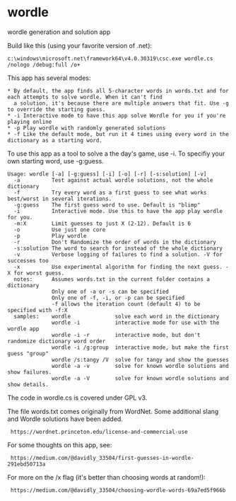 # wordle
wordle generation and solution app

Build like this (using your favorite version of .net):

    c:\windows\microsoft.net\framework64\v4.0.30319\csc.exe wordle.cs /nologo /debug:full /o+

This app has several modes:

    * By default, the app finds all 5-character words in words.txt and for each attempts to solve wordle. When it can't find 
      a solution, it's because there are multiple answers that fit. Use -g to override the starting guess.
    * -i Interactive mode to have this app solve Wordle for you if you're playing online
    * -p Play wordle with randomly generated solutions
    * -f Like the default mode, but run it 4 times using every word in the dictionary as a starting word.

To use this app as a tool to solve a the day's game, use -i. To specifiy your own starting word, use -g:guess. 

    Usage: wordle [-a] [-g:guess] [-i] [-o] [-r] [-s:solution] [-v]
      -a          Test against actual wordle solutions, not the whole dictionary
      -f          Try every word as a first guess to see what works best/worst in several iterations.
      -g:guess    The first guess word to use. Default is "blimp"
      -i          Interactive mode. Use this to have the app play wordle for you.
      -m:X        Limit guesses to just X (2-12). Default is 6
      -o          Use just one core
      -p          Play wordle
      -r          Don't Randomize the order of words in the dictionary
      -s:solution The word to search for instead of the whole dictionary
      -v          Verbose logging of failures to find a solution. -V for successes too
      -x          Use experimental algorithm for finding the next guess. -X for worst guess.
      notes:      Assumes words.txt in the current folder contains a dictionary
                  Only one of -a or -s can be specified
                  Only one of -f, -i, or -p can be specified
                  -f allows the iteration count (default 4) to be specified with -f:X
      samples:    wordle              solve each word in the dictionary
                  wordle -i           interactive mode for use with the wordle app
                  wordle -i -r        interactive mode, but don't randomize dictionary word order
                  wordle -i /g:group  interactive mode, but make the first guess "group"
                  wordle /s:tangy /V  solve for tangy and show the guesses
                  wordle -a -v        solve for known wordle solutions and show failures.
                  wordle -a -V        solve for known wordle solutions and show details.

 The code in wordle.cs is covered under GPL v3.
 
 The file words.txt comes originally from WordNet. Some additional slang and Wordle solutions have been added.
 
     https://wordnet.princeton.edu/license-and-commercial-use
     
 For some thoughts on this app, see: 
 
     https://medium.com/@davidly_33504/first-guesses-in-wordle-291ebd50713a
     
 For more on the /x flag (it's better than choosing words at random!):
 
     https://medium.com/@davidly_33504/choosing-wordle-words-69a7ed5f966b
